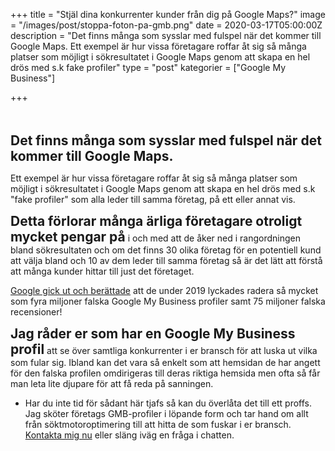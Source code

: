 +++
title = "Stjäl dina konkurrenter kunder från dig på Google Maps?"
image = "/images/post/stoppa-foton-pa-gmb.png"
date = 2020-03-17T05:00:00Z
description = "Det finns många som sysslar med fulspel när det kommer till Google Maps. Ett exempel är hur vissa företagare roffar åt sig så många platser som möjligt i sökresultatet i Google Maps genom att skapa en hel drös med s.k fake profiler"
type = "post"
kategorier = ["Google My Business"]

+++
  
\
\
**<span style="font-size:21px;">Det finns många som sysslar med fulspel när det kommer till Google Maps.</span>** 

Ett exempel är hur vissa företagare roffar åt sig så många platser som möjligt i sökresultatet i Google Maps genom att skapa en hel drös med s.k "fake profiler" som alla leder till samma företag, på ett eller annat vis. 

**<span style="font-size:21px;">Detta förlorar många ärliga företagare otroligt mycket pengar på</span>** i och med att de åker ned i rangordningen bland sökresultaten och om det finns 30 olika företag för en potentiell kund att välja bland och 10 av dem leder till samma företag så är det lätt att förstå att många kunder hittar till just det företaget. 


[Google gick ut och berättade](https://www.blog.google/products/maps/google-maps-101-how-contributed-content-makes-maps-helpful/) att de under 2019 lyckades radera så mycket som fyra miljoner falska Google My Business profiler samt 75 miljoner falska recensioner!


**<span style="font-size:21px;">Jag råder er som har en Google My Business profil</span>** att se över samtliga konkurrenter i er bransch för att luska ut vilka som fular sig. Ibland kan det vara så enkelt som att hemsidan de har angett för den falska profilen omdirigeras till deras riktiga hemsida men ofta så får man leta lite djupare för att få reda på sanningen. 

* Har du inte tid för sådant här tjafs så kan du överlåta det till ett proffs. Jag sköter företags GMB-profiler i löpande form och tar hand om allt från söktmotoroptimering till att hitta de som fuskar i er bransch. [Kontakta mig nu](/kontakt/) eller släng iväg en fråga i chatten.

